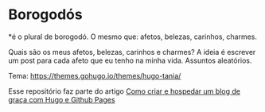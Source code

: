 # Borogodós

*é o plural de borogodó. O mesmo que: afetos, belezas, carinhos, charmes.

Quais são os meus afetos, belezas, carinhos e charmes? 
A ideia é escrever um post para cada afeto que eu tenho na minha vida.
Assuntos aleatórios.

Tema: https://themes.gohugo.io/themes/hugo-tania/

Esse repositório faz parte do artigo [Como criar e hospedar um blog de graça com Hugo e Github Pages](https://carolinescholles.com/br/blog-gratis-hugo-github-pages/)
